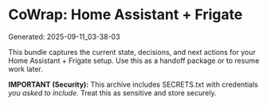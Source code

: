 # CoWrap: Home Assistant + Frigate
Generated: 2025-09-11_03-38-03

This bundle captures the current state, decisions, and next actions for your Home Assistant + Frigate setup.
Use this as a handoff package or to resume work later.

**IMPORTANT (Security):** This archive includes SECRETS.txt with credentials _you asked to include_. Treat this as sensitive and store securely.
